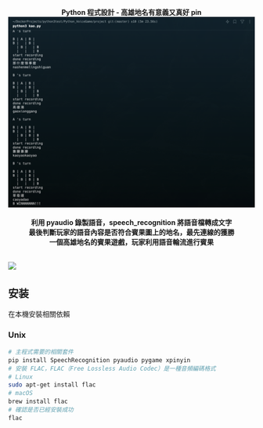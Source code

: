 <p align="center">
    <b>Python 程式設計 - 高雄地名有意義又真好 pin</b>
    <br />
    <img src="./banner.png" alt="banner">
    <br />
    <br />
    <b>利用 pyaudio 錄製語音，speech_recognition 將語音檔轉成文字</b>
    <br />
    <b>最後判斷玩家的語音內容是否符合賓果圖上的地名，最先連線的獲勝</b>
    <br />
    <b>一個高雄地名的賓果遊戲，玩家利用語音輪流進行賓果</b>
    <br />
    <br />
</p>

[<img src="https://img.shields.io/badge/Language-Python-blue"/>](https://img.shields.io/badge/Language-Python-blue) 

## 安装

在本機安裝相關依賴

### Unix

```bash
# 主程式需要的相關套件
pip install SpeechRecognition pyaudio pygame xpinyin
# 安裝 FLAC，FLAC（Free Lossless Audio Codec）是一種音頻編碼格式
# Linux
sudo apt-get install flac
# macOS
brew install flac
# 確認是否已經安裝成功
flac
```

